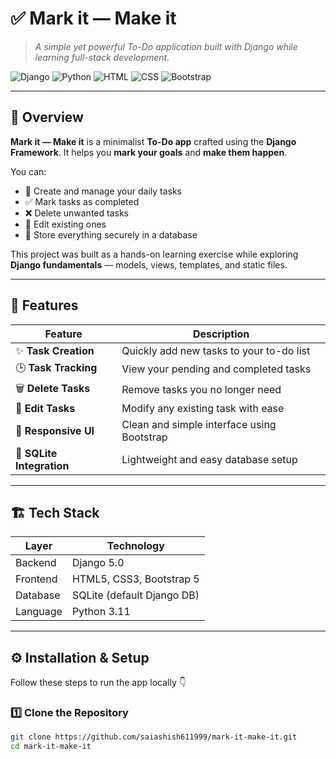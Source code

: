 # ✅ Mark it — Make it

> _A simple yet powerful To-Do application built with Django while learning full-stack development._

![Django](https://img.shields.io/badge/Django-5.0-green?style=for-the-badge&logo=django)
![Python](https://img.shields.io/badge/Python-3.11-blue?style=for-the-badge&logo=python)
![HTML](https://img.shields.io/badge/HTML-5-orange?style=for-the-badge&logo=html5)
![CSS](https://img.shields.io/badge/CSS-3-blue?style=for-the-badge&logo=css3)
![Bootstrap](https://img.shields.io/badge/Bootstrap-5-purple?style=for-the-badge&logo=bootstrap)

---

## 🌟 Overview

**Mark it — Make it** is a minimalist **To-Do app** crafted using the **Django Framework**.
It helps you **mark your goals** and **make them happen**.

You can:

- 📝 Create and manage your daily tasks
- ✅ Mark tasks as completed
- ❌ Delete unwanted tasks
- 🔄 Edit existing ones
- 💾 Store everything securely in a database

This project was built as a hands-on learning exercise while exploring **Django fundamentals** — models, views, templates, and static files.

---

## 🚀 Features

| Feature                   | Description                                |
| ------------------------- | ------------------------------------------ |
| ✨ **Task Creation**      | Quickly add new tasks to your to-do list   |
| 🕒 **Task Tracking**      | View your pending and completed tasks      |
| 🗑️ **Delete Tasks**       | Remove tasks you no longer need            |
| 🔁 **Edit Tasks**         | Modify any existing task with ease         |
| 🎨 **Responsive UI**      | Clean and simple interface using Bootstrap |
| 💾 **SQLite Integration** | Lightweight and easy database setup        |

---

## 🏗️ Tech Stack

| Layer    | Technology                 |
| -------- | -------------------------- |
| Backend  | Django 5.0                 |
| Frontend | HTML5, CSS3, Bootstrap 5   |
| Database | SQLite (default Django DB) |
| Language | Python 3.11                |

---

## ⚙️ Installation & Setup

Follow these steps to run the app locally 👇

### 1️⃣ Clone the Repository

```bash
git clone https://github.com/saiashish611999/mark-it-make-it.git
cd mark-it-make-it
```
